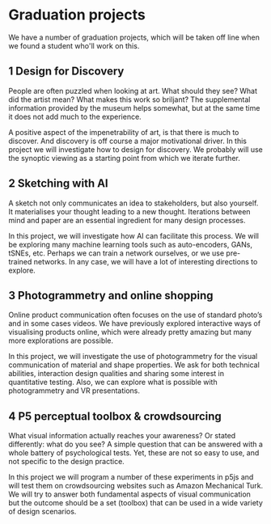 # Graduation projects

We have a number of graduation projects, which will be taken off line when we found a student who'll work on this. 

## 1 Design for Discovery
People are often puzzled when looking at art. What should they see? What did the artist mean? What makes this work so briljant? The supplemental information provided by the museum helps somewhat, but at the same time it does not add much to the experience. 

A positive aspect of the impenetrability of art, is that there is much to discover. And discovery is off course a major motivational driver. In this project we will investigate how to design for discovery. We probably will use the synoptic viewing as a starting point from which we iterate further. 

## 2 Sketching with AI
A sketch not only communicates an idea to stakeholders, but also yourself. It materialises your thought leading to a new thought. Iterations between mind and paper are an essential ingredient for many design processes. 

In this project, we will investigate how AI can facilitate this process. We will be exploring many machine learning tools such as auto-encoders, GANs, tSNEs, etc. Perhaps we can train a network ourselves, or we use pre-trained networks. In any case, we will have a lot of interesting directions to explore.

## 3 Photogrammetry and online shopping
Online product communication often focuses on the use of standard photo’s and in some cases videos. We have previously explored interactive ways of visualising products online, which were already pretty amazing but many more explorations are possible. 

In this project, we will investigate the use of photogrammetry for the visual communication of material and shape properties. We ask for both technical abilities, interaction design qualities and sharing some interest in quantitative testing. Also, we can explore what is possible with photogrammetry and VR presentations. 

## 4 P5 perceptual toolbox & crowdsourcing
What visual information actually reaches your awareness? Or stated differently: what do you see? A simple question that can be answered with a whole battery of psychological tests. Yet, these are not so easy to use, and not specific to the design practice.

In this project we will program a number of these experiments in p5js and will test them on crowdsourcing websites such as Amazon Mechanical Turk. We will try to answer both fundamental aspects of visual communication but the outcome should be a set (toolbox) that can be used in a wide variety of design scenarios. 
